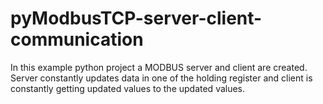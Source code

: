 # pyModbusTCP-server-client-communication
In this example python project a MODBUS server and client are created. Server constantly updates data in one of the holding register and client is constantly getting updated values to the updated values.
